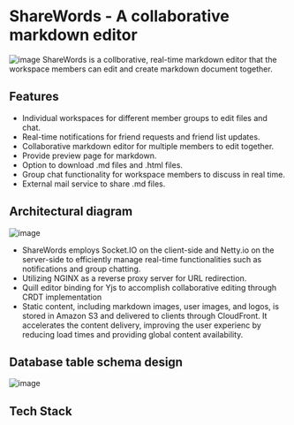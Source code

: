 # ShareWords - A collaborative markdown editor
![image](https://github.com/ferris110443/ShareWords/assets/58131832/99c1894b-094e-4955-b8cb-e623579b9dec)
ShareWords is a collborative, real-time markdown editor that the workspace members can edit and create markdown document together.

## Features
* Individual workspaces for different member groups to edit files and chat.
* Real-time notifications for friend requests and friend list updates.
* Collaborative markdown editor for multiple members to edit together.
* Provide preview page for markdown.
* Option to download .md files and .html files.
* Group chat functionality for workspace members to discuss in real time.
* External mail service to share .md files.

## Architectural diagram
![image](https://github.com/ferris110443/ShareWords/assets/58131832/d709a7f7-ebc8-430e-b952-7827caad27cc)


* ShareWords employs Socket.IO on the client-side and Netty.io on the server-side to efficiently manage real-time functionalities such as notifications and group chatting. 
* Utilizing NGINX as a reverse proxy server for URL redirection.
* Quill editor binding for Yjs to accomplish collaborative editing through CRDT implementation
* Static content, including markdown images, user images, and logos, is stored in Amazon S3 and delivered to clients through CloudFront. It accelerates the content delivery, improving the user experienc by reducing load times and providing global content availability.


## Database table schema design
![image](https://github.com/ferris110443/ShareWords/assets/58131832/d4042140-7da9-407e-9592-5d81fc2b207f)

## Tech Stack
